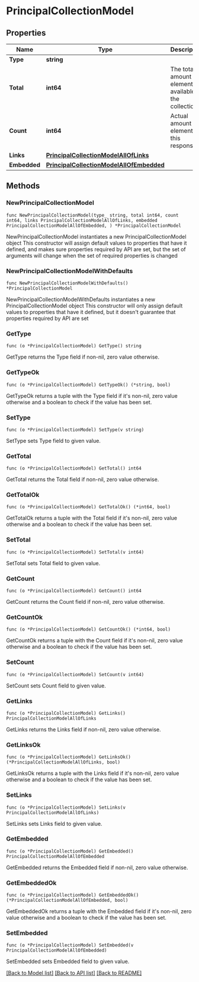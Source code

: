 # PrincipalCollectionModel

## Properties

Name | Type | Description | Notes
------------ | ------------- | ------------- | -------------
**Type** | **string** |  | 
**Total** | **int64** | The total amount of elements available in the collection. | 
**Count** | **int64** | Actual amount of elements in this response. | 
**Links** | [**PrincipalCollectionModelAllOfLinks**](PrincipalCollectionModelAllOfLinks.md) |  | 
**Embedded** | [**PrincipalCollectionModelAllOfEmbedded**](PrincipalCollectionModelAllOfEmbedded.md) |  | 

## Methods

### NewPrincipalCollectionModel

`func NewPrincipalCollectionModel(type_ string, total int64, count int64, links PrincipalCollectionModelAllOfLinks, embedded PrincipalCollectionModelAllOfEmbedded, ) *PrincipalCollectionModel`

NewPrincipalCollectionModel instantiates a new PrincipalCollectionModel object
This constructor will assign default values to properties that have it defined,
and makes sure properties required by API are set, but the set of arguments
will change when the set of required properties is changed

### NewPrincipalCollectionModelWithDefaults

`func NewPrincipalCollectionModelWithDefaults() *PrincipalCollectionModel`

NewPrincipalCollectionModelWithDefaults instantiates a new PrincipalCollectionModel object
This constructor will only assign default values to properties that have it defined,
but it doesn't guarantee that properties required by API are set

### GetType

`func (o *PrincipalCollectionModel) GetType() string`

GetType returns the Type field if non-nil, zero value otherwise.

### GetTypeOk

`func (o *PrincipalCollectionModel) GetTypeOk() (*string, bool)`

GetTypeOk returns a tuple with the Type field if it's non-nil, zero value otherwise
and a boolean to check if the value has been set.

### SetType

`func (o *PrincipalCollectionModel) SetType(v string)`

SetType sets Type field to given value.


### GetTotal

`func (o *PrincipalCollectionModel) GetTotal() int64`

GetTotal returns the Total field if non-nil, zero value otherwise.

### GetTotalOk

`func (o *PrincipalCollectionModel) GetTotalOk() (*int64, bool)`

GetTotalOk returns a tuple with the Total field if it's non-nil, zero value otherwise
and a boolean to check if the value has been set.

### SetTotal

`func (o *PrincipalCollectionModel) SetTotal(v int64)`

SetTotal sets Total field to given value.


### GetCount

`func (o *PrincipalCollectionModel) GetCount() int64`

GetCount returns the Count field if non-nil, zero value otherwise.

### GetCountOk

`func (o *PrincipalCollectionModel) GetCountOk() (*int64, bool)`

GetCountOk returns a tuple with the Count field if it's non-nil, zero value otherwise
and a boolean to check if the value has been set.

### SetCount

`func (o *PrincipalCollectionModel) SetCount(v int64)`

SetCount sets Count field to given value.


### GetLinks

`func (o *PrincipalCollectionModel) GetLinks() PrincipalCollectionModelAllOfLinks`

GetLinks returns the Links field if non-nil, zero value otherwise.

### GetLinksOk

`func (o *PrincipalCollectionModel) GetLinksOk() (*PrincipalCollectionModelAllOfLinks, bool)`

GetLinksOk returns a tuple with the Links field if it's non-nil, zero value otherwise
and a boolean to check if the value has been set.

### SetLinks

`func (o *PrincipalCollectionModel) SetLinks(v PrincipalCollectionModelAllOfLinks)`

SetLinks sets Links field to given value.


### GetEmbedded

`func (o *PrincipalCollectionModel) GetEmbedded() PrincipalCollectionModelAllOfEmbedded`

GetEmbedded returns the Embedded field if non-nil, zero value otherwise.

### GetEmbeddedOk

`func (o *PrincipalCollectionModel) GetEmbeddedOk() (*PrincipalCollectionModelAllOfEmbedded, bool)`

GetEmbeddedOk returns a tuple with the Embedded field if it's non-nil, zero value otherwise
and a boolean to check if the value has been set.

### SetEmbedded

`func (o *PrincipalCollectionModel) SetEmbedded(v PrincipalCollectionModelAllOfEmbedded)`

SetEmbedded sets Embedded field to given value.



[[Back to Model list]](../README.md#documentation-for-models) [[Back to API list]](../README.md#documentation-for-api-endpoints) [[Back to README]](../README.md)


